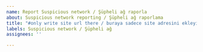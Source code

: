 ```yaml
---
name: Report Suspicious network / Şüpheli ağ raporla
about: Suspicious network reporting / Şüpheli ağ raporlama
title: "#only write site url there / buraya sadece site adresini ekleyin"
labels: Suspicious network / Şüpheli ağ
assignees: ''

---
```



